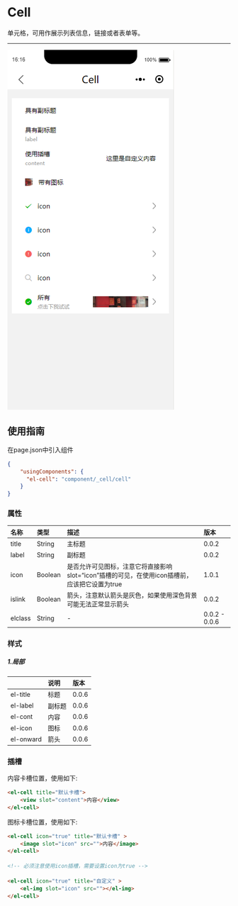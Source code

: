 # Cell

单元格，可用作展示列表信息，链接或者表单等。

---

![](/assets/cell01.png)

## 使用指南

在page.json中引入组件

```json
{
    "usingComponents": {
      "el-cell": "component/_cell/cell"
    }
}
```

### 属性

| 名称 | 类型 | 描述 | 版本 |
| :--- | :--- | :--- | :--- |
| title | String | 主标题 | 0.0.2 |
| label | String | 副标题 | 0.0.2 |
| icon | Boolean | 是否允许可见图标，注意它将直接影响slot=“icon”插槽的可见，在使用icon插槽前，应该把它设置为true | 1.0.1 |
| islink | Boolean | 箭头，注意默认箭头是灰色，如果使用深色背景可能无法正常显示箭头 | 0.0.2 |
| elclass | String | - | 0.0.2 - 0.0.6 |

### 样式

##### 1.局部

|  | 说明 | 版本 |
| :--- | :--- | :--- |
| el-title | 标题 | 0.0.6 |
| el-label | 副标题 | 0.0.6 |
| el-cont | 内容 | 0.0.6 |
| el-icon | 图标 | 0.0.6 |
| el-onward | 箭头 | 0.0.6 |

### 插槽

内容卡槽位置，使用如下:

```html
<el-cell title="默认卡槽">
    <view slot="content">内容</view>
</el-cell>
```

图标卡槽位置，使用如下:

```html
<el-cell icon="true" title="默认卡槽" >
    <image slot="icon" src="">内容</image>
</el-cell>

<!-- 必须注意使用icon插槽，需要设置icon为true -->

<el-cell icon="true" title="自定义" >
    <el-img slot="icon" src=""></el-img>
</el-cell>
```



